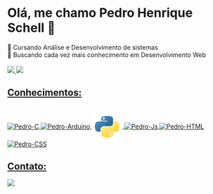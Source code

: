 <h1> Olá, me chamo Pedro Henrique Schell 🤙 </h1>
👾 Cursando Análise e Desenvolvimento de sistemas 
<br>
📕 Buscando cada vez mais conhecimento em Desenvolvimento Web
<br>
<br>
<div>
  <a href="https://github.com/pedroschell">
  <img height="160em" src="https://github-readme-stats.vercel.app/api?username=pedroschell&show_icons=true&theme=tokyonight&include_all_commits=true&count_private=true"/>
  <img height="140em" src="https://github-readme-stats.vercel.app/api/top-langs/?username=pedroschell&layout=compact&langs_count=7&theme=tokyonight"/>
</div>
<h2> Conhecimentos: </h2> 
<div style="display: inline_block"><br>
  <img align="center" alt="Pedro-C" height="60" width="70" src="https://cdn.jsdelivr.net/gh/devicons/devicon/icons/c/c-plain.svg">
  <img align="center" alt="Pedro-Arduino" height="75" width="70" src="https://cdn.jsdelivr.net/gh/devicons/devicon/icons/arduino/arduino-original.svg">
  <img align="center" alt="Pedro-Python" height="60" width="70" src="https://raw.githubusercontent.com/devicons/devicon/master/icons/python/python-original.svg">
  <img align="center" alt="Pedro-Js" height="60" width="70" src="https://cdn.jsdelivr.net/gh/devicons/devicon/icons/javascript/javascript-original.svg">
  <img align="center" alt="Pedro-HTML" height="60" width="70" src="https://cdn.jsdelivr.net/gh/devicons/devicon/icons/html5/html5-plain.svg">
  <img align="center" alt="Pedro-CSS" height="60" width="70" src="https://cdn.jsdelivr.net/gh/devicons/devicon/icons/css3/css3-plain.svg">
</div>
<h2> Contato: </h2>
<div>
  <a href="https://www.linkedin.com/in/pedro-henrique-schell" target="_blank"><img src="https://img.shields.io/badge/-LinkedIn-%230077B5?style=for-the-badge&logo=linkedin&logoColor=white" target="_blank"></a> 
</div>
